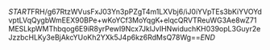 $START$FRH/g67RtzWVusFxJ03Yn3pPZgT4m1LXVbj6/iJ0iYVpTEs3bKiYVOYdvptLVqQygbWmEEX90BPe+wKoYCf3MoYqgK+elqcQRVTReuWG3Ae8wZ71MESLkpWMThbqog6E9iR8yrPewI9Ncx7JklJvIHNwiduchKH039opL3Guyr2eJzzbcHLKy3eBjAkcYUoKh2YXk5J4p6kz6RdMsQ78Wg==$END$